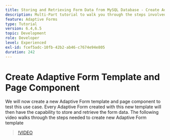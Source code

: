 ```yaml
---
title: Storing and Retrieving Form Data from MySQL Database - Create Adaptive Form Template and Page Component
description: Multi-Part tutorial to walk you through the steps involved in storing and retrieving form data
feature: Adaptive Forms
type: Tutorial
version: 6.4,6.5
topic: Development
role: Developer
level: Experienced
exl-id: fcef5adc-10fb-42b2-ab46-c7674e94e805
duration: 242
---
```

# Create Adaptive Form Template and Page Component

We will now create a new Adaptive Form template and page component to test this use case. Every Adaptive Form created with this new template will then have the capability to store and retrieve the form data.
The following video walks through the steps needed to create new Adaptive Form template
>[!VIDEO](https://video.tv.adobe.com/v/27828?quality=12&learn=on)
